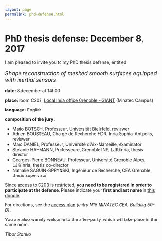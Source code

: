 ```yaml
---
layout: page
permalink: phd-defense.html
---
```

<h1>PhD thesis defense: December 8, 2017</h1>

<p>I am pleased to invite you to my PhD thesis defense, entitled</p>
<!--p><em>J'ai le plaisir de vous inviter à ma soutenance de thèse, intitulée</em></p-->

<div style="font-size:125%;">
<p><em>Shape reconstruction of meshed smooth surfaces equipped with inertial sensors</em></p>
<!--p><em>Reconstruction de surfaces lisses maillées à partir de capteurs inertiels</em></p-->
</div>

<p><strong>date:</strong> 8 december at 14h00</p>
<p>
<strong>place:</strong> room C203, 
<a href="https://www.inria.fr/en/centre/grenoble/overview/local-inria-office-grenoble-giant">Local Inria office Grenoble - GIANT</a> 
(Minatec Campus)
</p>
<p><strong>language:</strong> English</p>
<p><strong>composition of the jury:</strong></p>
<ul>
<li>Mario BOTSCH, Professeur, Universität Bielefeld, reviewer</li>
<li>Adrien BOUSSEAU, Chargé de Recherche HDR, Inria Sophia-Antipolis, reviewer</li> 
<li>Marc DANIEL, Professeur, Université d’Aix-Marseille, examinator</li>
<li>Stefanie HAHMANN, Professeure, Grenoble INP, LJK/Inria, thesis director</li>
<li>Georges-Pierre BONNEAU, Professeur, Université Grenoble Alpes, LJK/Inria, thesis co-director</li>
<li>Nathalie SAGUIN-SPRYNSKI, Ingénieur de Recherche, CEA Grenoble, thesis supervisor</li>
</ul>

<p>
Since access to C203 is restricted, <strong>you need to be registered in order to participate at the defense</strong>.
Please indicate your <strong>first and last name</strong> in <a href="https://doodle.com/poll/x6vhiqz7v68zyxea">this doodle</a>. 
</p>

<p>
For directions, see the <a href="http://bit.ly/2i96g8u">access plan</a> <em>(entry N°5 MINATEC CEA, Building 50-B)</em>.
</p>

<p>You are also warmly welcome to the after-party, which will take place in the same room.</p>

<p><em>Tibor Stanko</em></p>
